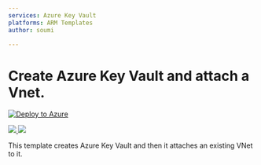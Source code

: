 ```yaml
---
services: Azure Key Vault
platforms: ARM Templates
author: soumi

---
```


# Create Azure Key Vault and attach a Vnet.

[![Deploy to Azure](https://azuredeploy.net/deploybutton.svg)](https://portal.azure.com/#create/Microsoft.Template/uri/?repository=https://github.com/souravind2ms/ARMTemplates/tree/master/KeyVaultVnetIntegration/KeyVaultVnetIntegration?ptmpl=azuredeploy.parameters.json)

<a href="https://portal.azure.com/#create/Microsoft.Template/uri/https://github.com/souravind2ms/ARMTemplates/tree/master/KeyVaultVnetIntegration/KeyVaultVnetIntegration/azuredeploy.json" target="_blank">
    <img src="http://azuredeploy.net/deploybutton.png"/>
</a>

<a href="http://armviz.io/#/?load=https%3A%2F%2Fraw.githubusercontent.com%2Fsouravind2ms%2FARMTemplates%2Ftree%2Fmaster%2FKeyVaultVnetIntegration%2FKeyVaultVnetIntegration%2Fazuredeploy.json" target="_blank">
    <img src="http://armviz.io/visualizebutton.png"/>
</a>

This template creates Azure Key Vault and then it attaches an existing VNet to it.